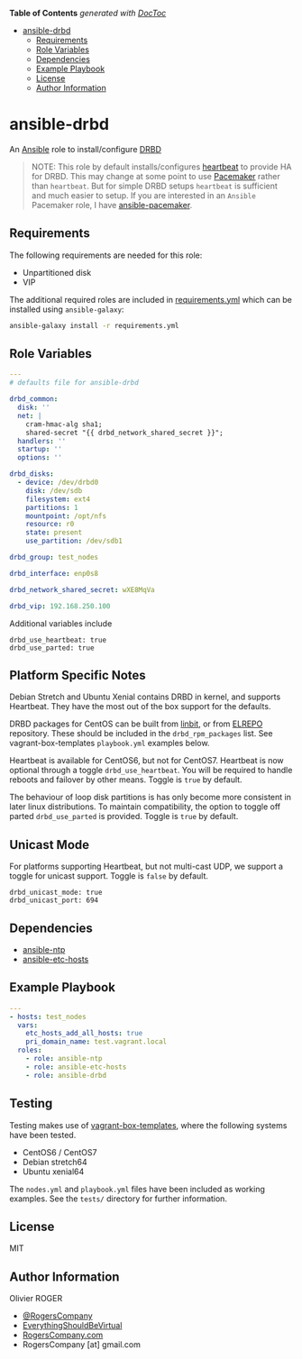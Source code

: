 <!-- START doctoc generated TOC please keep comment here to allow auto update -->

<!-- DON'T EDIT THIS SECTION, INSTEAD RE-RUN doctoc TO UPDATE -->

**Table of Contents**  _generated with [DocToc](https://github.com/thlorenz/doctoc)_

-   [ansible-drbd](#ansible-drbd)
    -   [Requirements](#requirements)
    -   [Role Variables](#role-variables)
    -   [Dependencies](#dependencies)
    -   [Example Playbook](#example-playbook)
    -   [License](#license)
    -   [Author Information](#author-information)

<!-- END doctoc generated TOC please keep comment here to allow auto update -->

# ansible-drbd

An [Ansible](https://www.ansible.com) role to install/configure [DRBD](https://docs.linbit.com/)

> NOTE: This role by default installs/configures [heartbeat](http://www.linux-ha.org/wiki/Heartbeat)
> to provide HA for DRBD. This may change at some point to use [Pacemaker](https://www.clusterlabs.org/)
> rather than `heartbeat`. But for simple DRBD setups `heartbeat` is sufficient
> and much easier to setup. If you are interested in an `Ansible` Pacemaker role,
> I have [ansible-pacemaker](https://github.com/RogersCompany/ansible-pacemaker).

## Requirements

The following requirements are needed for this role:

-   Unpartitioned disk
-   VIP

The additional required roles are included in [requirements.yml](requirements.yml)
which can be installed using `ansible-galaxy`:

```bash
ansible-galaxy install -r requirements.yml
```

## Role Variables

```yaml
---
# defaults file for ansible-drbd

drbd_common:
  disk: ''
  net: |
    cram-hmac-alg sha1;
    shared-secret "{{ drbd_network_shared_secret }}";
  handlers: ''
  startup: ''
  options: ''

drbd_disks:
  - device: /dev/drbd0
    disk: /dev/sdb
    filesystem: ext4
    partitions: 1
    mountpoint: /opt/nfs
    resource: r0
    state: present
    use_partition: /dev/sdb1

drbd_group: test_nodes

drbd_interface: enp0s8

drbd_network_shared_secret: wXE8MqVa

drbd_vip: 192.168.250.100

```

Additional variables include

```
drbd_use_heartbeat: true
drbd_use_parted: true
```

## Platform Specific Notes

Debian Stretch and Ubuntu Xenial contains DRBD in kernel, and supports Heartbeat.  They have the most out of the box support for the defaults.

DRBD packages for CentOS can be built from [linbit](https://www.linbit.com), or from [ELREPO](http://elrepo.org/) repository. These should be included in the `drbd_rpm_packages` list.  See vagrant-box-templates `playbook.yml` examples below.

Heartbeat is available for CentOS6, but not for CentOS7.  Heartbeat is now optional through a toggle `drbd_use_heartbeat`. You will be required to handle reboots and failover by other means. Toggle is `true` by default.

The behaviour of loop disk partitions is has only become more consistent in later linux distributions. To maintain compatibility, the option to toggle off parted `drbd_use_parted` is provided. Toggle is `true` by default.

## Unicast Mode

For platforms supporting Heartbeat, but not multi-cast UDP, we support a toggle for unicast support. Toggle is `false` by default.

```
drbd_unicast_mode: true
drbd_unicast_port: 694
```

## Dependencies

-   [ansible-ntp](https://github.com/RogersCompany/ansible-ntp)
-   [ansible-etc-hosts](https://github.com/RogersCompany/ansible-etc-hosts)

## Example Playbook

```yaml
---
- hosts: test_nodes
  vars:
    etc_hosts_add_all_hosts: true
    pri_domain_name: test.vagrant.local
  roles:
    - role: ansible-ntp
    - role: ansible-etc-hosts
    - role: ansible-drbd
```

## Testing

Testing makes use of [vagrant-box-templates](https://github.com/RogersCompany/vagrant-box-templates.git), where the following systems have been tested.

* CentOS6 / CentOS7
* Debian stretch64
* Ubuntu xenial64

The `nodes.yml` and `playbook.yml` files have been included as working examples. See the `tests/` directory for further information.

## License

MIT

## Author Information

Olivier ROGER

-   [@RogersCompany](https://www.twitter.com/RogersCompany)
-   [EverythingShouldBeVirtual](http://everythingshouldbevirtual.com)
-   [RogersCompany.com](http://RogersCompany.com)
-   RogersCompany [at] gmail.com
